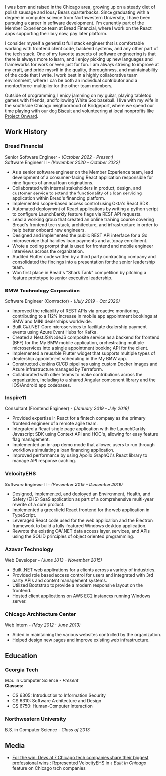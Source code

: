 I was born and raised in the Chicago area, growing up on a steady diet of polish sausage and lousy Bears quarterbacks. Since graduating with a degree in computer science from Northwestern University, I have been pursuing a career in software development. I'm currently part of the Member Experience team at Bread Financial, where I work on the React apps supporting their buy now, pay later platform.

I consider myself a generalist full stack engineer that is comfortable working with frontend client code, backend systems, and any other part of the tech stack. One of my favorite aspects of software engineering is that there is always more to learn, and I enjoy picking up new languages and frameworks for work or even just for fun. I am always striving to improve at my craft, and pride myself in the quality, thoroughness, and maintainability of the code that I write. I work best in a highly collaborative team environment, where I can be both an individual contributor and a mentor/force-multiplier for the other team members.

Outside of programming, I enjoy jamming on my guitar, playing tabletop games with friends, and following White Sox baseball. I live with my wife in the southside Chicago neighborhood of Bridgeport, where we spend our time playing with our dog [Biscuit](https://www.instagram.com/kingbiscuitthecorgi/) and volunteering at local nonprofits like [Project Onward](https://www.projectonward.org/).

## Work History

### Bread Financial

S﻿enior Software Engineer - *(October 2022 - Present)* \
Software Engineer II - *(November 2020 - October 2022)*

* As a senior software engineer on the Member Experience team, lead development of a consumer-facing React application responsible for nine figures of annual loan originations.
* Collaborated with internal stakeholders in product, design, and customer service to extend the functionality of a loan servicing application within Bread's financing platform.
* Implemented scope-based access control using Okta's React SDK.
* Automated deployment of React applications by writing a python script to configure LaunchDarkly feature flags via REST API requests.
* Lead a working group that created an online training course covering Bread's frontend tech stack, architecture, and infrastructure in order to help better onboard new engineers.
* Designed and implemented the public REST API interface for a Go microservice that handles loan payments and autopay enrollment.
* Wrote a coding prompt that is used for frontend and mobile engineer interviews across the organization.
* Audited Flutter code written by a third party contracting company and consolidated the findings into a presentation for the senior leadership team.
* Won first place in Bread's "Shark Tank" competition by pitching a feature prototype to senior executive leadership.

### BMW Technology Corporation

Software Engineer (Contractor) - *(July 2019 - Oct 2020)*

* Improved the reliability of REST APIs via proactive monitoring, contributing to a 112% increase in mobile app appointment bookings at BMW and MINI dealerships worldwide.
* Built C#/.NET Core microservices to facilitate dealership payment events using Azure Event Hubs for Kafka.
* Created a NestJS/NodeJS composite service as a backend for frontend (BFF) for the My BMW mobile application, orchestrating multiple microservices into a single appointment booking API for the client.
* Implemented a reusable Flutter widget that supports multiple types of dealership appointment scheduling in the My BMW app.
* Constructed Jenkins CI/CD pipelines using custom Docker images and Azure infrastructure managed by Terraform.
* Collaborated with other teams to make contributions across the organization, including to a shared Angular component library and the iOS/Android app codebases.

### Inspire11

Consultant (Frontend Engineer) - *(January 2019 - July 2019)*

* Provided expertise in React for a fintech company as the primary frontend engineer of a remote agile team.
* Integrated a React single page application with the LaunchDarkly Javascript SDK using Context API and HOC's, allowing for easy feature flag management.
* Implemented an in-app demo mode that allowed users to run through workflows simulating a loan financing application.
* Improved performance by using Apollo GraphQL's React library to manage API response caching.

### VelocityEHS

Software Engineer II - *(November 2015 - December 2018)*

* Designed, implemented, and deployed an Environment, Health, and Safety (EHS) SaaS application as part of a comprehensive multi-year rewrite of a core product.
* Implemented a greenfield React frontend for the web application in TypeScript.
* Leveraged React code used for the web application and the Electron framework to build a fully-featured Windows desktop application.
* Rewrote the existing C#/.NET data access layer, services, and APIs using the SOLID principles of object oriented programming.

### Azavar Technology

Web Developer - *(June 2013 - November 2015)*

* Built .NET web applications for a clients across a variety of industries.
* Provided role based access control for users and integrated with 3rd party APIs and content management systems.
* Utilized Bootstrap to provide a modern responsive layout on the frontend.
* Hosted client applications on AWS EC2 instances running Windows server.

### Chicago Architecture Center

Web Intern - *(May 2012 - June 2013)*

* Aided in maintaining the various websites controlled by the organization.
* Helped design new pages and improve existing web infrastructure.

## Education

### Georgia Tech

M.S. in Computer Science - *Present* <br/>
**Classes:** 

* CS 6305: Introduction to Information Security
* CS 6310: Software Architecture and Design
* CS 6750: Human-Computer Interaction

### Northwestern University

B.S. in Computer Science - *Class of 2013*

## Media

* [For the win: Devs at 7 Chicago tech companies share their biggest professional wins ](https://www.thecut.com/article/benjamin-mckenzie-crypto-profile.html?utm_source=pocket-newtab): Represented VelocityEHS in a *Built In Chicago* feature on Chicago tech companies
